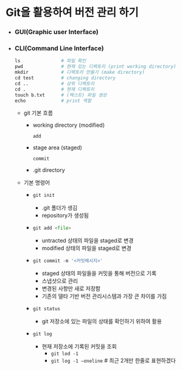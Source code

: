 # Git을 활용하여 버전 관리 하기

- ### GUI(Graphic user Interface)

- ### CLI(Command Line Interface)

  ```python
  ls               # 파일 확인
  pwd              # 현재 있는 디렉토리 (print working directory)
  mkdir            # 디렉토리 만들기 (make directory)
  cd test          # changing directory
  cd ..            # 상위 디렉토리 
  cd .             # 현재 디렉토리
  touch b.txt      # (텍스트) 파일 생성
  echo             # print 역할
  ```

  - git 기본 흐름

    - working directory (modified)

      `add`

    - stage area (staged)

      `commit`

    - .git directory

  - 기본 명령어

    - ```python
      git init
      ```

      - .git 폴더가 생김
      - repository가 생성됨

    - ```python
      git add <file>
      ```

      - untracted  상태의 파일을 staged로 변경
      - modified 상태의 파일을 staged로 변경

    - ```python
      git commit -m '<커밋메시지>'
      ```

      - staged 상태의 파일들을 커밋을 통해 버전으로 기록
      - 스냅샷으로 관리
      - 변경된 사항만 새로 저장함
      - 기존의 델타 기반 버전 관리시스템과 가장 큰 차이를 가짐

    - ```python
      git status
      ```

      - git 저장소에 있는 파일의 상태를 확인하기 위하여 활용

    - ```python
      git log
      ```

      - 현재 저장소에 기록된 커밋을 조회
        - `git lod -1`
        - `git log -1 —oneline` # 최근 2개만 한줄로 표현하겠다

      
